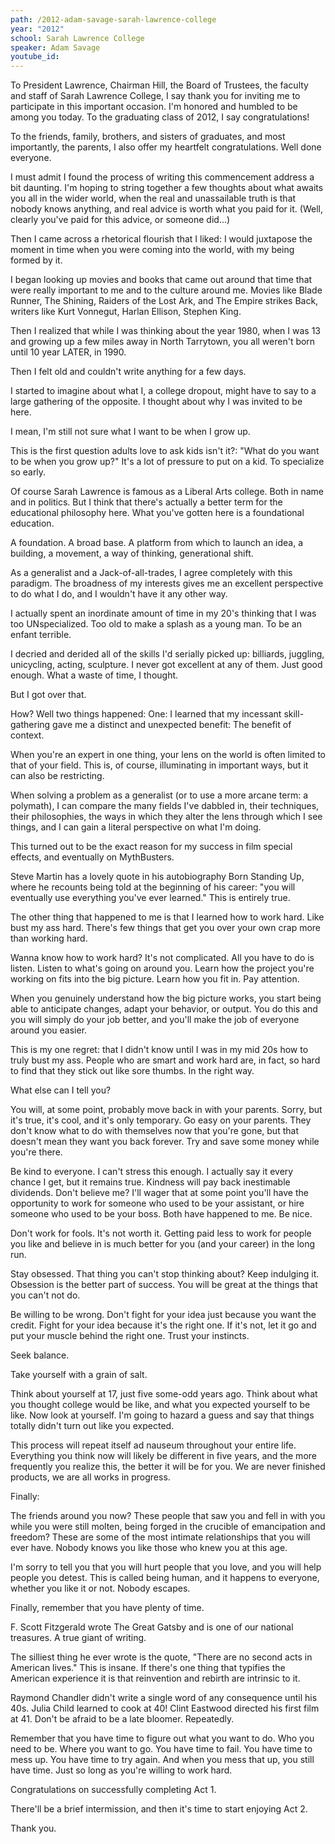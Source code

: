 ```yaml
---
path: /2012-adam-savage-sarah-lawrence-college
year: "2012"
school: Sarah Lawrence College
speaker: Adam Savage
youtube_id: 
---
```


To President Lawrence, Chairman Hill, the Board of Trustees, the faculty and staff of Sarah Lawrence College, I say thank you for inviting me to participate in this important occasion. I'm honored and humbled to be among you today. To the graduating class of 2012, I say congratulations!

To the friends, family, brothers, and sisters of graduates, and most importantly, the parents, I also offer my heartfelt congratulations. Well done everyone.

I must admit I found the process of writing this commencement address a bit daunting. I'm hoping to string together a few thoughts about what awaits you all in the wider world, when the real and unassailable truth is that nobody knows anything, and real advice is worth what you paid for it. (Well, clearly you've paid for this advice, or someone did...)

Then I came across a rhetorical flourish that I liked: I would juxtapose the moment in time when you were coming into the world, with my being formed by it.

I began looking up movies and books that came out around that time that were really important to me and to the culture around me. Movies like Blade Runner, The Shining, Raiders of the Lost Ark, and The Empire strikes Back, writers like Kurt Vonnegut, Harlan Ellison, Stephen King.

Then I realized that while I was thinking about the year 1980, when I was 13 and growing up a few miles away in North Tarrytown, you all weren't born until 10 year LATER, in 1990.

Then I felt old and couldn't write anything for a few days.

I started to imagine about what I, a college dropout, might have to say to a large gathering of the opposite. I thought about why I was invited to be here.

I mean, I'm still not sure what I want to be when I grow up.

This is the first question adults love to ask kids isn't it?: "What do you want to be when you grow up?" It's a lot of pressure to put on a kid. To specialize so early.

Of course Sarah Lawrence is famous as a Liberal Arts college. Both in name and in politics. But I think that there's actually a better term for the educational philosophy here. What you've gotten here is a foundational education.

A foundation. A broad base. A platform from which to launch an idea, a building, a movement, a way of thinking, generational shift.

As a generalist and a Jack-of-all-trades, I agree completely with this paradigm. The broadness of my interests gives me an excellent perspective to do what I do, and I wouldn't have it any other way.

I actually spent an inordinate amount of time in my 20's thinking that I was too UNspecialized. Too old to make a splash as a young man. To be an enfant terrible.

I decried and derided all of the skills I'd serially picked up: billiards, juggling, unicycling, acting, sculpture. I never got excellent at any of them. Just good enough. What a waste of time, I thought.

But I got over that.

How? Well two things happened: One: I learned that my incessant skill-gathering gave me a distinct and unexpected benefit: The benefit of context.

When you're an expert in one thing, your lens on the world is often limited to that of your field. This is, of course, illuminating in important ways, but it can also be restricting.

When solving a problem as a generalist (or to use a more arcane term: a polymath), I can compare the many fields I've dabbled in, their techniques, their philosophies, the ways in which they alter the lens through which I see things, and I can gain a literal perspective on what I'm doing.

This turned out to be the exact reason for my success in film special effects, and eventually on MythBusters.

Steve Martin has a lovely quote in his autobiography Born Standing Up, where he recounts being told at the beginning of his career: "you will eventually use everything you've ever learned." This is entirely true.

The other thing that happened to me is that I learned how to work hard. Like bust my ass hard. There's few things that get you over your own crap more than working hard.

Wanna know how to work hard? It's not complicated. All you have to do is listen. Listen to what's going on around you. Learn how the project you're working on fits into the big picture. Learn how you fit in. Pay attention.

When you genuinely understand how the big picture works, you start being able to anticipate changes, adapt your behavior, or output. You do this and you will simply do your job better, and you'll make the job of everyone around you easier.

This is my one regret: that I didn't know until I was in my mid 20s how to truly bust my ass. People who are smart and work hard are, in fact, so hard to find that they stick out like sore thumbs. In the right way.

What else can I tell you?

You will, at some point, probably move back in with your parents. Sorry, but it's true, it's cool, and it's only temporary. Go easy on your parents. They don't know what to do with themselves now that you're gone, but that doesn't mean they want you back forever. Try and save some money while you're there.

Be kind to everyone. I can't stress this enough. I actually say it every chance I get, but it remains true. Kindness will pay back inestimable dividends. Don't believe me? I'll wager that at some point you'll have the opportunity to work for someone who used to be your assistant, or hire someone who used to be your boss. Both have happened to me. Be nice.

Don't work for fools. It's not worth it. Getting paid less to work for people you like and believe in is much better for you (and your career) in the long run.

Stay obsessed. That thing you can't stop thinking about? Keep indulging it. Obsession is the better part of success. You will be great at the things that you can't not do.

Be willing to be wrong. Don't fight for your idea just because you want the credit. Fight for your idea because it's the right one. If it's not, let it go and put your muscle behind the right one. Trust your instincts.

Seek balance.

Take yourself with a grain of salt.

Think about yourself at 17, just five some-odd years ago. Think about what you thought college would be like, and what you expected yourself to be like. Now look at yourself. I'm going to hazard a guess and say that things totally didn't turn out like you expected.

This process will repeat itself ad nauseum throughout your entire life. Everything you think now will likely be different in five years, and the more frequently you realize this, the better it will be for you. We are never finished products, we are all works in progress.

Finally:

The friends around you now? These people that saw you and fell in with you while you were still molten, being forged in the crucible of emancipation and freedom? These are some of the most intimate relationships that you will ever have. Nobody knows you like those who knew you at this age.

I'm sorry to tell you that you will hurt people that you love, and you will help people you detest. This is called being human, and it happens to everyone, whether you like it or not. Nobody escapes.

Finally, remember that you have plenty of time.

F. Scott Fitzgerald wrote The Great Gatsby and is one of our national treasures. A true giant of writing.

The silliest thing he ever wrote is the quote, "There are no second acts in American lives." This is insane. If there's one thing that typifies the American experience it is that reinvention and rebirth are intrinsic to it.

Raymond Chandler didn't write a single word of any consequence until his 40s. Julia Child learned to cook at 40! Clint Eastwood directed his first film at 41. Don't be afraid to be a late bloomer. Repeatedly.

Remember that you have time to figure out what you want to do. Who you need to be. Where you want to go. You have time to fail. You have time to mess up. You have time to try again. And when you mess that up, you still have time. Just so long as you're willing to work hard.

Congratulations on successfully completing Act 1.

There'll be a brief intermission, and then it's time to start enjoying Act 2.

Thank you.